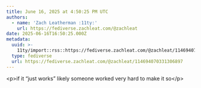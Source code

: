 ```yaml
---
title: June 16, 2025 at 4:50:25 PM UTC
authors:
  - name: 'Zach Leatherman :11ty:'
    url: https://fediverse.zachleat.com/@zachleat
date: 2025-06-16T16:50:25.000Z
metadata:
  uuid: >-
    11ty/import::rss::https://fediverse.zachleat.com/@zachleat/114694070331306897
  type: fediverse
  url: https://fediverse.zachleat.com/@zachleat/114694070331306897
---
```

\<p>if it “just works” likely someone worked very hard to make it so\</p>